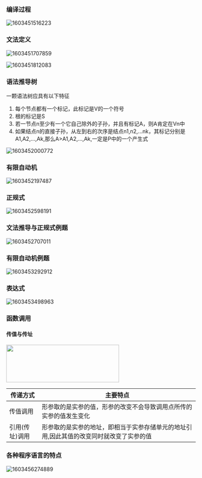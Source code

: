 ### 编译过程

![1603451516223](C:\Users\hl2333\AppData\Roaming\Typora\typora-user-images\1603451516223.png)

### 文法定义

![1603451707859](C:\Users\hl2333\AppData\Roaming\Typora\typora-user-images\1603451707859.png)

![1603451812083](C:\Users\hl2333\AppData\Roaming\Typora\typora-user-images\1603451812083.png)

### 语法推导树

一颗语法树应具有以下特征

1. 每个节点都有一个标记，此标记是V的一个符号
2. 根的标记是S
3. 若一节点n至少有一个它自己除外的子孙，并且有标记A，则A肯定在Vn中
4. 如果结点n的直接子孙，从左到右的次序是结点n1,n2,...nk，其标记分别是A1,A2,...,Ak,那么A>A1,A2,...,Ak,一定是P中的一个产生式

![1603452000772](C:\Users\hl2333\AppData\Roaming\Typora\typora-user-images\1603452000772.png)

### 有限自动机

![1603452197487](C:\Users\hl2333\AppData\Roaming\Typora\typora-user-images\1603452197487.png)

### 正规式

![1603452598191](C:\Users\hl2333\AppData\Roaming\Typora\typora-user-images\1603452598191.png)

### 文法推导与正规式例题

![1603452707011](C:\Users\hl2333\AppData\Roaming\Typora\typora-user-images\1603452707011.png)

### 有限自动机例题

![1603453292912](C:\Users\hl2333\AppData\Roaming\Typora\typora-user-images\1603453292912.png)

### 表达式

![1603453498963](C:\Users\hl2333\AppData\Roaming\Typora\typora-user-images\1603453498963.png)

 ### 函数调用

#### 传值与传址

<img width=300 height = 100 src = "C:\Users\hl2333\AppData\Roaming\Typora\typora-user-images\1603455291468.png"/>

| 传递方式       | 主要特点                                                     |
| -------------- | ------------------------------------------------------------ |
| 传值调用       | 形参取的是实参的值，形参的改变不会导致调用点所传的实参的值发生变化 |
| 引用(传址)调用 | 形参取的是实参的地址，即相当于实参存储单元的地址引用,因此其值的改变同时就改变了实参的值 |

### 各种程序语言的特点

![1603456274889](C:\Users\hl2333\AppData\Roaming\Typora\typora-user-images\1603456274889.png)

